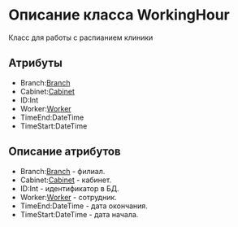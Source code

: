 # Описание класса WorkingHour
Класс для работы с распианием клиники

## Атрибуты

* Branch:[Branch](https://github.com/To4ilko1/TatooParlor/blob/master/docs/Branch.md "объект класса Branch")
* Cabinet:[Cabinet](https://github.com/To4ilko1/TatooParlor/blob/master/docs/Cabinet.md "объект класса Cabinet")
* ID:Int
* Worker:[Worker](https://github.com/To4ilko1/TatooParlor/blob/master/docs/Worker.md "объект класса Worker")
* TimeEnd:DateTime
* TimeStart:DateTime
## Описание атрибутов

* Branch:[Branch](https://github.com/To4ilko1/TatooParlor/blob/master/docs/Branch.md "объект класса Branch") - филиал.
* Cabinet:[Cabinet](https://github.com/To4ilko1/TatooParlor/blob/master/docs/Cabinet.md "объект класса Cabinet") - кабинет.
* ID:Int - идентификатор в БД.
* Worker:[Worker](https://github.com/To4ilko1/TatooParlor/blob/master/docs/Worker.md "объект класса Worker") - сотрудник.
* TimeEnd:DateTime - дата окончания.
* TimeStart:DateTime - дата начала.